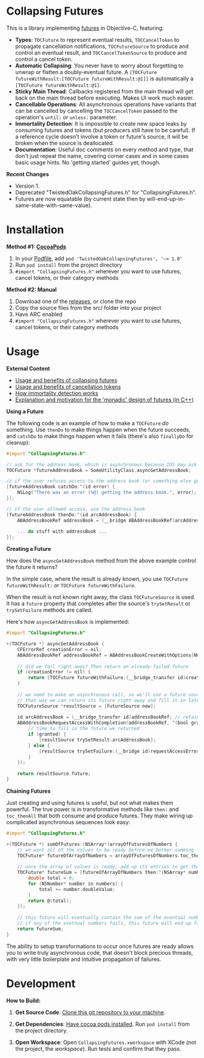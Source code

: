 Collapsing Futures
==================

This is a library implementing [futures](https://en.wikipedia.org/wiki/Future_%28programming%29) in Objective-C, featuring:

- **Types**: `TOCFuture` to represent eventual results, `TOCCancelToken` to propagate cancellation notifications, `TOCFutureSource` to produce and control an eventual result, and `TOCCancelTokenSource` to produce and control a cancel token.
- **Automatic Collapsing**: You never have to worry about forgetting to unwrap or flatten a doubly-eventual future. A `[TOCFuture futureWithResult:[TOCFuture futureWithResult:@1]]` is automatically a `[TOCFuture futureWithResult:@1]`.
- **Sticky Main Thread**: Callbacks registered from the main thread will get back on the main thread before executing.  Makes UI work much easier.
- **Cancellable Operations**: All asynchronous operations have variants that can be cancelled by cancelling the `TOCCancelToken` passed to the operation's `until:` or `unless:` parameter.
- **Immortality Detection**: It is impossible to create new space leaks by consuming futures and tokens (but producers still have to be careful). If a reference cycle doesn't involve a token or future's source, it will be broken when the source is deallocated.
- **Documentation**: Useful doc comments on every method and type, that don't just repeat the name, covering corner cases and in some cases basic usage hints. No 'getting started' guides yet, though.

**Recent Changes**

- Version 1.
- Deprecated "TwistedOakCollapsingFutures.h" for "CollapsingFutures.h".
- Futures are now equatable (by current state then by will-end-up-in-same-state-with-same-value).

Installation
============

**Method #1: [CocoaPods](http://cocoapods.org/)**

1. In your [Podfile](http://guides.cocoapods.org/using/the-podfile.html), add `pod 'TwistedOakCollapsingFutures', '~> 1.0'`
2. Run `pod install` from the project directory
3. `#import "CollapsingFutures.h"` wherever you want to use futures, cancel tokens, or their category methods

**Method #2: Manual**

1. Download one of the [releases](https://github.com/Strilanc/ObjC-CollapsingFutures/releases), or clone the repo
2. Copy the source files from the src/ folder into your project
3. Have ARC enabled
4. `#import "CollapsingFutures.h"` wherever you want to use futures, cancel tokens, or their category methods


Usage
=====

**External Content**

- [Usage and benefits of collapsing futures](http://twistedoakstudios.com/blog/Post7149_collapsing-futures-in-objective-c)
- [Usage and benefits of cancellation tokens](http://twistedoakstudios.com/blog/Post7391_cancellation-tokens-and-collapsing-futures-for-objective-c)
- [How immortality detection works](http://twistedoakstudios.com/blog/Post7525_using-immortality-to-kill-accidental-callback-cycles)
- [Explanation and motivation for the 'monadic' design of futures (in C++)](http://bartoszmilewski.com/2014/02/26/c17-i-see-a-monad-in-your-future/)

**Using a Future**

The following code is an example of how to make a `TOCFuture` *do* something. Use `thenDo` to make things happen when the future succeeds, and `catchDo` to make things happen when it fails (there's also `finallyDo` for cleanup):

```objective-c
#import "CollapsingFutures.h"

// ask for the address book, which is asynchronous because IOS may ask the user to allow it
TOCFuture *futureAddressBook = SomeUtilityClass.asyncGetAddressBook;

// if the user refuses access to the address book (or something else goes wrong), log the problem
[futureAddressBook catchDo:^(id error) {
    NSLog("There was an error (%@) getting the address book.", error);
}];

// if the user allowed access, use the address book
[futureAddressBook thenDo:^(id arcAddressBook) {
    ABAddressBookRef addressBook = (__bridge ABAddressBookRef)arcAddressBook;
    
    ... do stuff with addressBook ...
}];
```

**Creating a Future**

How does the `asyncGetAddressBook` method from the above example control the future it returns?

In the simple case, where the result is already known, you use `TOCFuture futureWithResult:` or `TOCFuture futureWithFailure`.

When the result is not known right away, the class `TOCFutureSource` is used. It has a `future` property that completes after the source's `trySetResult` or `trySetFailure` methods are called.

Here's how `asyncGetAddressBook` is implemented:

```objective-c
#import "CollapsingFutures.h"

+(TOCFuture *) asyncGetAddressBook {
    CFErrorRef creationError = nil;
    ABAddressBookRef addressBookRef = ABAddressBookCreateWithOptions(NULL, &creationError);
    
    // did we fail right away? Then return an already-failed future
    if (creationError != nil) {
        return [TOCFuture futureWithFailure:(__bridge_transfer id)creationError];
    }
    
    // we need to make an asynchronous call, so we'll use a future source
    // that way we can return its future right away and fill it in later
    TOCFutureSource *resultSource = [FutureSource new];
        
    id arcAddressBook = (__bridge_transfer id)addressBookRef; // retain the address book in ARC land
    ABAddressBookRequestAccessWithCompletion(addressBookRef, ^(bool granted, CFErrorRef requestAccessError) {
        // time to fill in the future we returned
        if (granted) {
            [resultSource trySetResult:arcAddressBook];
        } else {
            [resultSource trySetFailure:(__bridge id)requestAccessError];
        }
    });
            
    return resultSource.future;
}
```

**Chaining Futures**

Just creating and using futures is useful, but not what makes them powerful. The true power is in transformative methods like  `then:` and `toc_thenAll` that both consume and produce futures. They make wiring up complicated asynchronous sequences look easy:

```objective-c
#import "CollapsingFutures.h"

+(TOCFuture *) sumOfFutures:(NSArray*)arrayOfFuturesOfNumbers {
    // we want all of the values to be ready before we bother summing
    TOCFuture* futureOfArrayOfNumbers = arrayOfFuturesOfNumbers.toc_thenAll;
    
    // once the array of values is ready, add up its entries to get the sum
    TOCFuture* futureSum = [futureOfArrayOfNumbers then:^(NSArray* numbers) {
        double total = 0;
        for (NSNumber* number in numbers) {
            total += number.doubleValue;
        }
        return @(total);
    }];
    
    // this future will eventually contain the sum of the eventual numbers in the input array
    // if any of the evetnual numbers fails, this future will end up failing as well
    return futureSum;
}
```

The ability to setup transformations to occur once futures are ready allows you to write truly asynchronous code, that doesn't block precious threads, with very little boilerplate and intuitive propagation of failures.

Development
===========

**How to Build:**

1. **Get Source Code**: [Clone this git repository to your machine](https://help.github.com/articles/fetching-a-remote).

2. **Get Dependencies**: [Have cocoa pods installed](http://guides.cocoapods.org/using/getting-started.html). Run `pod install` from the project directory.
	
3. **Open Workspace**: Open `CollapsingFutures.xworkspace` with XCode (not the project, the *workspace*). Run tests and confirm that they pass.
